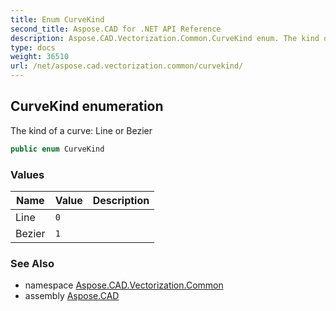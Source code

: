```yaml
---
title: Enum CurveKind
second_title: Aspose.CAD for .NET API Reference
description: Aspose.CAD.Vectorization.Common.CurveKind enum. The kind of a curve Line or Bezier
type: docs
weight: 36510
url: /net/aspose.cad.vectorization.common/curvekind/
---
```

## CurveKind enumeration

The kind of a curve: Line or Bezier

```csharp
public enum CurveKind
```

### Values

| Name | Value | Description |
| --- | --- | --- |
| Line | `0` |  |
| Bezier | `1` |  |

### See Also

* namespace [Aspose.CAD.Vectorization.Common](../../aspose.cad.vectorization.common/)
* assembly [Aspose.CAD](../../)



